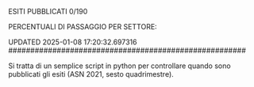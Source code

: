 ESITI PUBBLICATI 0/190 

PERCENTUALI DI PASSAGGIO PER SETTORE:

UPDATED 2025-01-08 17:20:32.697316
###################################################### 

Si tratta di un semplice script in python per controllare quando sono pubblicati gli esiti (ASN 2021, sesto quadrimestre).


